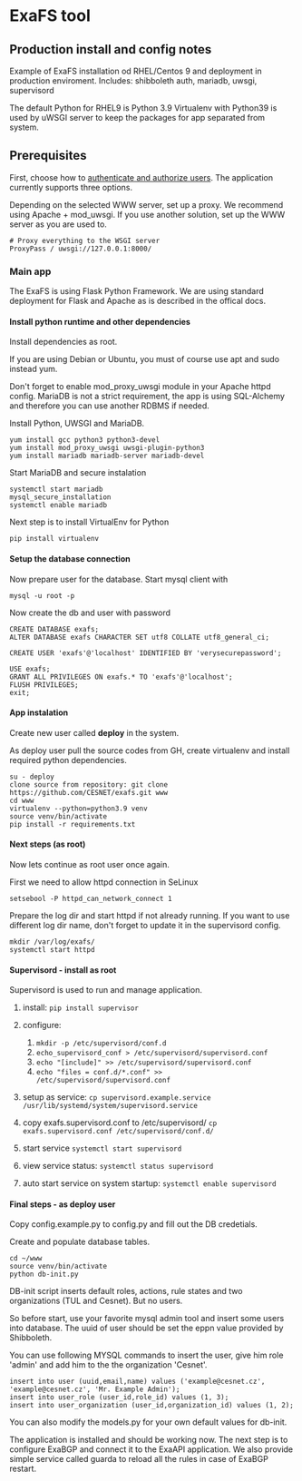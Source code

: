 # ExaFS tool
## Production install and config notes

Example of ExaFS installation od RHEL/Centos 9 and deployment in production enviroment. 
Includes: shibboleth auth, mariadb, uwsgi, supervisord

The default Python for RHEL9 is Python 3.9
Virtualenv with Python39 is used by uWSGI server to keep the packages for app separated from system.

## Prerequisites
First, choose how to [authenticate and authorize users]('./AUTH.md'). The application currently supports three options. 

Depending on the selected WWW server, set up a proxy. We recommend using Apache + mod_uwsgi. If you use another solution, set up the WWW server as you are used to. 

```
# Proxy everything to the WSGI server
ProxyPass / uwsgi://127.0.0.1:8000/
```

### Main app
The ExaFS is using Flask Python Framework. We are using standard deployment for Flask and Apache
as is described in the offical docs. 

#### Install python runtime and other dependencies 
Install dependencies as root. 

If you are using Debian or Ubuntu, you must of course use apt and sudo instead yum. 

Don't forget to enable mod_proxy_uwsgi module in your Apache httpd config. 
MariaDB is not a strict requirement, the app is using SQL-Alchemy and therefore you can use another RDBMS if needed.

Install Python, UWSGI and MariaDB.
```
yum install gcc python3 python3-devel
yum install mod_proxy_uwsgi uwsgi-plugin-python3
yum install mariadb mariadb-server mariadb-devel
```

Start MariaDB and secure instalation
```
systemctl start mariadb
mysql_secure_installation
systemctl enable mariadb
```

Next step is to install VirtualEnv for Python
```
pip install virtualenv
```

#### Setup the database connection

Now prepare user for the database. Start mysql client with
```
mysql -u root -p 
```
Now create the db and user with password
```
CREATE DATABASE exafs;
ALTER DATABASE exafs CHARACTER SET utf8 COLLATE utf8_general_ci;

CREATE USER 'exafs'@'localhost' IDENTIFIED BY 'verysecurepassword'; 

USE exafs;
GRANT ALL PRIVILEGES ON exafs.* TO 'exafs'@'localhost';
FLUSH PRIVILEGES;
exit;
```

#### App instalation
Create new user called **deploy** in the system.

As deploy user pull the source codes from GH, create virtualenv and install required python dependencies.
```
su - deploy
clone source from repository: git clone https://github.com/CESNET/exafs.git www
cd www
virtualenv --python=python3.9 venv
source venv/bin/activate
pip install -r requirements.txt
```

#### Next steps (as root)

Now lets continue as root user once again. 

First we need to allow httpd connection in SeLinux

```
setsebool -P httpd_can_network_connect 1
``` 

Prepare the log dir and start httpd if not already running.
If you want to use different log dir name, don't forget to update it in the supervisord config.

```
mkdir /var/log/exafs/
systemctl start httpd
```

#### Supervisord - install as root

Supervisord is used to run and manage application.

1. install:
   `pip install supervisor`
2. configure:
   1. `mkdir -p /etc/supervisord/conf.d`
   2. `echo_supervisord_conf > /etc/supervisord/supervisord.conf`
   3. `echo "[include]" >> /etc/supervisord/supervisord.conf`
   4. `echo "files = conf.d/*.conf" >> /etc/supervisord/supervisord.conf`
   
   
3. setup as service:
    `cp supervisord.example.service /usr/lib/systemd/system/supervisord.service`
4. copy exafs.supervisord.conf to /etc/supervisord/
  `cp exafs.supervisord.conf /etc/supervisord/conf.d/`
5. start service
   `systemctl start supervisord`
6. view service status:
   `systemctl status supervisord`
7. auto start service on system startup: 
   `systemctl enable supervisord`


#### Final steps - as deploy user

Copy config.example.py to config.py and fill out the DB credetials. 

Create and populate database tables.
```
cd ~/www
source venv/bin/activate
python db-init.py
```
DB-init script inserts default roles, actions, rule states and two organizations (TUL and Cesnet). But no users.

So before start, use your favorite mysql admin tool and insert some users into database. 
The uuid of user should be set the eppn value provided by Shibboleth. 

You can use following MYSQL commands to insert the user, give him role 'admin' and add him to the the organization 'Cesnet'.

```
insert into user (uuid,email,name) values ('example@cesnet.cz', 'example@cesnet.cz', 'Mr. Example Admin');
insert into user_role (user_id,role_id) values (1, 3);
insert into user_organization (user_id,organization_id) values (1, 2);
``` 
You can also modify the models.py for your own default values for db-init.

The application is installed and should be working now. The next step is to configure ExaBGP and connect it to the ExaAPI application. We also provide simple service called guarda to reload all the rules in case of ExaBGP restart.
